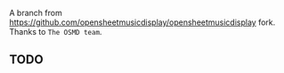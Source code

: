 A branch from https://github.com/opensheetmusicdisplay/opensheetmusicdisplay fork.
Thanks to `The OSMD team`.

## TODO


